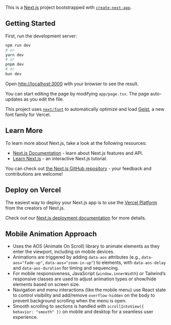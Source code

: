 This is a [Next.js](https://nextjs.org) project bootstrapped with [`create-next-app`](https://nextjs.org/docs/app/api-reference/cli/create-next-app).

## Getting Started

First, run the development server:

```bash
npm run dev
# or
yarn dev
# or
pnpm dev
# or
bun dev
```

Open [http://localhost:3000](http://localhost:3000) with your browser to see the result.

You can start editing the page by modifying `app/page.tsx`. The page auto-updates as you edit the file.

This project uses [`next/font`](https://nextjs.org/docs/app/building-your-application/optimizing/fonts) to automatically optimize and load [Geist](https://vercel.com/font), a new font family for Vercel.

## Learn More

To learn more about Next.js, take a look at the following resources:

- [Next.js Documentation](https://nextjs.org/docs) - learn about Next.js features and API.
- [Learn Next.js](https://nextjs.org/learn) - an interactive Next.js tutorial.

You can check out [the Next.js GitHub repository](https://github.com/vercel/next.js) - your feedback and contributions are welcome!

## Deploy on Vercel

The easiest way to deploy your Next.js app is to use the [Vercel Platform](https://vercel.com/new?utm_medium=default-template&filter=next.js&utm_source=create-next-app&utm_campaign=create-next-app-readme) from the creators of Next.js.

Check out our [Next.js deployment documentation](https://nextjs.org/docs/app/building-your-application/deploying) for more details.

## Mobile Animation Approach

- Uses the AOS (Animate On Scroll) library to animate elements as they enter the viewport, including on mobile devices.
- Animations are triggered by adding `data-aos` attributes (e.g., `data-aos="fade-up"`, `data-aos="zoom-in-up"`) to elements, with `data-aos-delay` and `data-aos-duration` for timing and sequencing.
- For mobile responsiveness, JavaScript (`window.innerWidth`) or Tailwind’s responsive classes are used to adjust animation types or show/hide elements based on screen size.
- Navigation and menu interactions (like the mobile menu) use React state to control visibility and add/remove `overflow-hidden` on the body to prevent background scrolling when the menu is open.
- Smooth scrolling to sections is handled with `scrollIntoView({ behavior: "smooth" })` on mobile and desktop for a seamless user experience.
